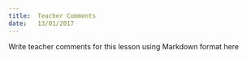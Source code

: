 ```yaml
---
title:  Teacher Comments
date:   13/01/2017
---
```


Write teacher comments for this lesson using Markdown format here